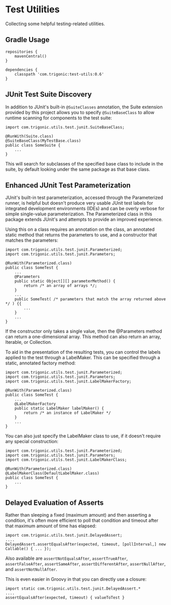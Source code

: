 # Test Utilities

Collecting some helpful testing-related utilities.

## Gradle Usage

    repositories {
        mavenCentral()
    }

    dependencies {
        classpath 'com.trigonic:test-utils:0.6'
    }

## JUnit Test Suite Discovery

In addition to JUnit's built-in `@SuiteClasses` annotation, the Suite extension provided by this project allows
you to specify `@SuiteBaseClass` to allow runtime scanning for components to the test suite:

    import com.trigonic.utils.test.junit.SuiteBaseClass;

    @RunWith(Suite.class)
    @SuiteBaseClass(MyTestBase.class)
    public class SomeSuite {
        ...
    }

This will search for subclasses of the specified base class to include in the suite, by default looking under the
same package as that base class.

## Enhanced JUnit Test Parameterization

JUnit's built-in test parameterization, accessed through the Parameterized runner, is helpful but doesn't produce
very usable JUnit test labels for integrated development environments (IDEs) and can be overly verbose for simple
single-value parameterization.  The Parameterized class in this package extends JUnit's and attempts to provide
an improved experience.

Using this on a class requires an annotation on the class, an annotated static method that returns the parameters
to use, and a constructor that matches the parameters:

    import com.trigonic.utils.test.junit.Parameterized;
    import com.trigonic.utils.test.junit.Parameters;

    @RunWith(Parameterized.class)
    public class SomeTest {
        ...
        @Parameters
        public static Object[][] parameterMethod() {
            return /* an array of arrays */;
        }
        ...
        public SomeTest( /* parameters that match the array returned above */ ) {{
            ...
        }
        ...
    }

If the constructor only takes a single value, then the @Parameters method can return a one-dimensional array.
This method can also return an array, Iterable, or Collection.

To aid in the presentation of the resulting tests, you can control the labels applied to the test through
a LabelMaker.  This can be specified through a static, annotated factory method:

    import com.trigonic.utils.test.junit.Parameterized;
    import com.trigonic.utils.test.junit.Parameters;
    import com.trigonic.utils.test.junit.LabelMakerFactory;

    @RunWith(Parameterized.class)
    public class SomeTest {
        ...
        @LabelMakerFactory
        public static LabelMaker labelMaker() {
            return /* an instance of LabelMaker */
        }
        ...
    }

You can also just specify the LabelMaker class to use, if it doesn't require any special construction:

    import com.trigonic.utils.test.junit.Parameterized;
    import com.trigonic.utils.test.junit.Parameters;
    import com.trigonic.utils.test.junit.LabelMakerClass;

    @RunWith(Parameterized.class)
    @LabelMakerClass(DefaultLabelMaker.class)
    public class SomeTest {
        ...
    }

## Delayed Evaluation of Asserts

Rather than sleeping a fixed (maximum amount) and then asserting a condition, it's often more efficient to poll
that condition and timeout after that maximum amount of time has elapsed:

    import com.trigonic.utils.test.junit.DelayedAssert;
    ....
    DelayedAssert.assertEqualsAfter(expected, timeout, [pollInterval,] new Callable() { ... });

Also available are `assertNotEqualsAfter`, `assertTrueAfter`, `assertFalseAfter`, `assertSameAfter`,
`assertDifferentAfter`, `assertNullAfter`, and `assertNotNullAfter`.

This is even easier in Groovy in that you can directly use a closure:

    import static com.trigonic.utils.test.junit.DelayedAssert.*
    ....
    assertEqualsAfter(expected, timeout) { valueToTest }

